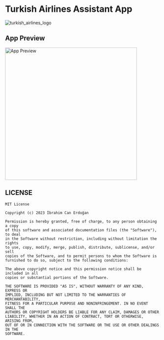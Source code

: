 # Turkish Airlines Assistant App

![turkish_airlines_logo](https://github.com/icanerdogan/TurkishAirlinesAssistantApp/assets/52867508/6492946b-daab-4bdb-b3c6-7c2356137bf9)

<h2> App Preview </h2>
<img width="429" alt="App Preview" src="https://github.com/icanerdogan/TurkishAirlinesAssistantApp/assets/52867508/ce4aa0c1-27e9-4d02-a30c-f0a8ca2d76f0">

<h2>LICENSE</h2>

```
MIT License

Copyright (c) 2023 İbrahim Can Erdoğan

Permission is hereby granted, free of charge, to any person obtaining a copy
of this software and associated documentation files (the "Software"), to deal
in the Software without restriction, including without limitation the rights
to use, copy, modify, merge, publish, distribute, sublicense, and/or sell
copies of the Software, and to permit persons to whom the Software is
furnished to do so, subject to the following conditions:

The above copyright notice and this permission notice shall be included in all
copies or substantial portions of the Software.

THE SOFTWARE IS PROVIDED "AS IS", WITHOUT WARRANTY OF ANY KIND, EXPRESS OR
IMPLIED, INCLUDING BUT NOT LIMITED TO THE WARRANTIES OF MERCHANTABILITY,
FITNESS FOR A PARTICULAR PURPOSE AND NONINFRINGEMENT. IN NO EVENT SHALL THE
AUTHORS OR COPYRIGHT HOLDERS BE LIABLE FOR ANY CLAIM, DAMAGES OR OTHER
LIABILITY, WHETHER IN AN ACTION OF CONTRACT, TORT OR OTHERWISE, ARISING FROM,
OUT OF OR IN CONNECTION WITH THE SOFTWARE OR THE USE OR OTHER DEALINGS IN THE
SOFTWARE.

```
